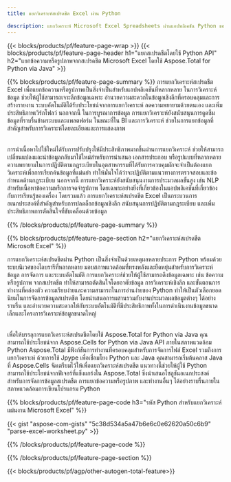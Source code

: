 ```yaml
---
title: แยกวิเคราะห์สเปรดชีต Excel ผ่าน Python 

description: แยกวิเคราะห์ Microsoft Excel Spreadsheets ผ่านแอปพลิเคชัน Python ของคุณ แยกข้อความหรือรูปภาพได้อย่างง่ายดาย
---
```


{{< blocks/products/pf/feature-page-wrap >}}
{{< blocks/products/pf/feature-page-header h1="แยกสเปรดชีตโดยใช้ Python API" h2="แยกข้อความหรือรูปภาพจากสเปรดชีต Microsoft Excel โดยใช้ Aspose.Total for Python via Java" >}}

{{% blocks/products/pf/feature-page-summary %}}
การแยกวิเคราะห์สเปรดชีต Excel เพื่อแยกข้อความหรือรูปภาพเป็นสิ่งจำเป็นสำหรับแอปพลิเคชันที่หลากหลาย ในการวิเคราะห์ข้อมูล ช่วยให้ผู้ใช้สามารถเจาะลึกข้อมูลเฉพาะ อำนวยความสะดวกในข้อมูลเชิงลึกที่ครอบคลุมและการสร้างรายงาน ระบบอัตโนมัติได้รับประโยชน์จากการแยกวิเคราะห์ ลดความพยายามด้วยตนเอง และเพิ่มประสิทธิภาพเวิร์กโฟลว์ นอกจากนี้ ในการบูรณาการข้อมูล การแยกวิเคราะห์ยังสนับสนุนการดูดซึมข้อมูลที่ราบรื่นข้ามระบบและแพลตฟอร์ม ในขณะที่ใน BI และการวิเคราะห์ ช่วยในการแยกข้อมูลที่สำคัญสำหรับการวิเคราะห์โดยละเอียดและการแสดงภาพ <br /><br />

การนำเนื้อหาไปใช้ใหม่ได้รับการปรับปรุงให้มีประสิทธิภาพมากขึ้นผ่านการแยกวิเคราะห์ ช่วยให้สามารถเปลี่ยนแปลงและนำข้อมูลกลับมาใช้ใหม่สำหรับการนำเสนอ เอกสารประกอบ หรือรูปแบบที่หลากหลาย ความพยายามในการปฏิบัติตามกฎระเบียบในอุตสาหกรรมที่ได้รับการควบคุมมักจะจำเป็นต้องแยกวิเคราะห์เพื่อการเรียกค้นข้อมูลที่แม่นยำ ทำให้มั่นใจได้ว่าจะปฏิบัติตามแนวทางการตรวจสอบและข้อกำหนดด้านกฎระเบียบ นอกจากนี้ การแยกวิเคราะห์ยังสนับสนุนงานการประมวลผลขั้นสูง เช่น NLP สำหรับเนื้อหาข้อความหรือการจดจำรูปภาพ โดยเฉพาะอย่างยิ่งที่เกี่ยวข้องในแอปพลิเคชันที่เกี่ยวข้องกับการเรียนรู้ของเครื่อง โดยรวมแล้ว การแยกวิเคราะห์สเปรดชีต Excel เป็นกระบวนการอเนกประสงค์ที่สำคัญสำหรับการปลดล็อกข้อมูลเชิงลึก สนับสนุนการปฏิบัติตามกฎระเบียบ และเพิ่มประสิทธิภาพการตัดสินใจที่ขับเคลื่อนด้วยข้อมูล

{{% /blocks/products/pf/feature-page-summary  %}}


{{% blocks/products/pf/feature-page-section  h2="แยกวิเคราะห์สเปรดชีต Microsoft Excel" %}}

การแยกวิเคราะห์สเปรดชีตผ่าน Python เป็นสิ่งจำเป็นด้วยเหตุผลหลายประการ Python พร้อมด้วยระบบนิเวศของไลบรารีที่หลากหลาย มอบสภาพแวดล้อมที่ทรงพลังและยืดหยุ่นสำหรับการวิเคราะห์ข้อมูล การจัดการ และระบบอัตโนมัติ การแยกวิเคราะห์ช่วยให้ผู้ใช้สามารถดึงข้อมูลเฉพาะ เช่น ข้อความหรือรูปภาพ จากสเปรดชีต ทำให้สามารถตัดสินใจโดยอาศัยข้อมูล การวิเคราะห์เชิงลึก และขั้นตอนการทำงานที่คล่องตัว ความเรียบง่ายและความสามารถในการอ่านง่ายของ Python ทำให้เป็นตัวเลือกยอดนิยมในการจัดการข้อมูลสเปรดชีต โดยนำเสนอการผสานรวมกับงานประมวลผลข้อมูลต่างๆ ได้อย่างราบรื่น และอำนวยความสะดวกให้กับระบบอัตโนมัติที่มีประสิทธิภาพทั้งในการดำเนินงานข้อมูลขนาดเล็กและโครงการวิเคราะห์ข้อมูลขนาดใหญ่<br /><br />

เพื่อให้บรรลุการแยกวิเคราะห์สเปรดชีตโดยใช้ Aspose.Total for Python via Java คุณสามารถใช้ประโยชน์จาก Aspose.Cells for Python via Java API ภายในสภาพแวดล้อม Python Aspose.Total มีฟังก์ชันการทำงานที่ครอบคลุมสำหรับการจัดการไฟล์ Excel รวมถึงการแยกวิเคราะห์ ด้วยการใช้ Jpype เพื่อเชื่อมโยง Python และ Java คุณสามารถเริ่มต้นคลาส Java ที่ Aspose.Cells จัดเตรียมไว้ให้เพื่อแยกวิเคราะห์สเปรดชีต แนวทางนี้ช่วยให้ผู้ใช้ Python สามารถใช้ประโยชน์จากฟีเจอร์ที่แข็งแกร่งใน Aspose.Total ซึ่งนำเสนอโซลูชันอเนกประสงค์สำหรับการจัดการข้อมูลสเปรดชีต การแยกข้อความหรือรูปภาพ และทำงานอื่นๆ ได้อย่างราบรื่นภายในสภาพแวดล้อมการเขียนโปรแกรม Python

{{% blocks/products/pf/feature-page-code h3="รหัส Python สำหรับแยกวิเคราะห์แผ่นงาน Microsoft Excel" %}}

{{< gist "aspose-com-gists" "5c38d534a5a47b6e6c0e62620a50c6b9" "parse-excel-worksheet.py" >}}

{{% /blocks/products/pf/feature-page-code  %}}

{{% /blocks/products/pf/feature-page-section %}}

{{< blocks/products/pf/agp/other-autogen-total-feature>}}
